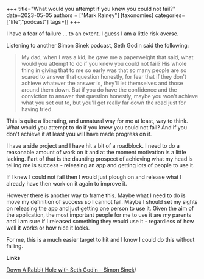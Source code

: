 +++
title="What would you attempt if you knew you could not fail?"
date=2023-05-05
authors = ["Mark Rainey"]
[taxonomies]
categories=["life","podcast"]
tags=[]
+++

I have a fear of failure ... to an extent. I guess I am a little risk averse.

<!-- more -->

Listening to another Simon Sinek podcast, Seth Godin said the following:


> My dad, when I was a kid, he gave me a paperweight that said, what would you attempt to do if you knew you could not fail? His whole thing in giving that to me so early was that so many people are so scared to answer that question honestly, for fear that if they don't achieve whatever the answer is, they'll let themselves and those around them down. But if you do have the confidence and the conviction to answer that question honestly, maybe you won't achieve what you set out to, but you'll get really far down the road just for having tried.


This is quite a liberating, and unnatural way for me at least, way to think. What would you attempt to do if you knew you could not fail? And if you don't achieve it at least you will have made progress on it.

I have a side project and I have hit a bit of a roadblock. I need to do a reasonable amount of work on it and at the moment motivation is a little lacking. Part of that is the daunting prospect of achieving what my head is telling me is success - releasing an app and getting lots of people to use it.

If I knew I could not fail then I would just plough on and release what I already have then work on it again to improve it.

However there is another way to frame this. Maybe what I need to do is move my definition of success so I cannot fail. Maybe I should set my sights on releasing the app and just getting one person to use it. Given the aim of the application, the most important people for me to use it are my parents and I am sure if I released something they would use it - regardless of how well it works or how nice it looks.

For me, this is a much easier target to hit and I know I could do this without failing.

__Links__

[Down A Rabbit Hole with Seth Godin - Simon Sinek](https://simonsinek.com/podcast/episodes/down-a-rabbit-hole-with-seth-godin)/
